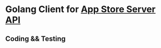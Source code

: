 # Golang Client for [App Store Server API](https://developer.apple.com/documentation/appstoreserverapi)

## Coding && Testing
